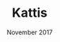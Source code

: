 ---
anchor: Kattis
title: Kattis
image: img/portfolio/kattis.png
description: WIP
team: team
date: November 2017
category: Kattis
---